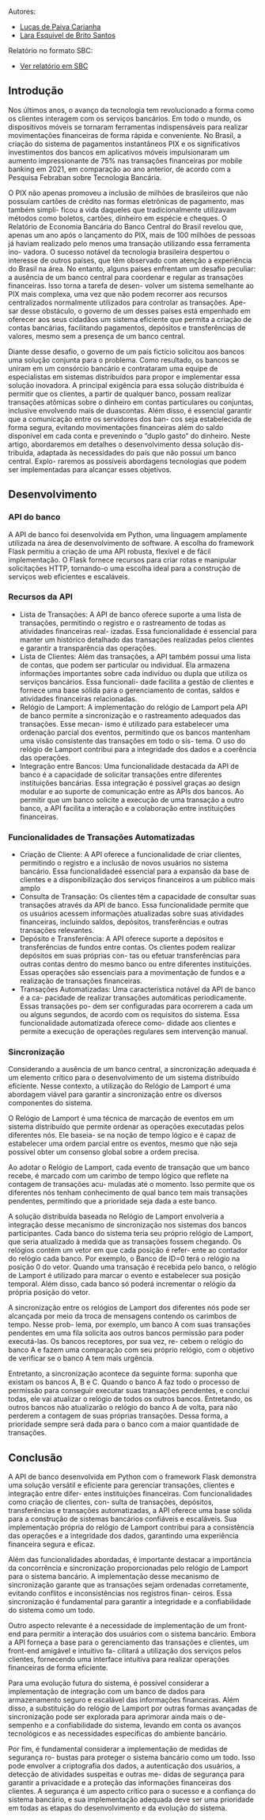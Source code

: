 Autores:
- [Lucas de Paiva Carianha](https://github.com/lpaivao)
- [Lara Esquivel de Brito Santos](https://github.com/laraesquivel)

Relatório no formato SBC:
- [Ver relatório em SBC](relatorio_sbc.pdf)

## Introdução
Nos últimos anos, o avanço da tecnologia tem revolucionado a forma como os clientes
interagem com os serviços bancários. Em todo o mundo, os dispositivos móveis se
tornaram ferramentas indispensáveis para realizar movimentações financeiras de forma
rápida e conveniente. No Brasil, a criação do sistema de pagamentos instantâneos PIX
e os significativos investimentos dos bancos em aplicativos móveis impulsionaram um
aumento impressionante de 75% nas transações financeiras por mobile banking em 2021,
em comparação ao ano anterior, de acordo com a Pesquisa Febraban sobre Tecnologia
Bancária.

O PIX não apenas promoveu a inclusão de milhões de brasileiros que não
possuı́am cartões de crédito nas formas eletrônicas de pagamento, mas também simpli-
ficou a vida daqueles que tradicionalmente utilizavam métodos como boletos, cartões,
dinheiro em espécie e cheques. O Relatório de Economia Bancária do Banco Central do
Brasil revelou que, apenas um ano após o lançamento do PIX, mais de 100 milhões de
pessoas já haviam realizado pelo menos uma transação utilizando essa ferramenta ino-
vadora. O sucesso notável da tecnologia brasileira despertou o interesse de outros paı́ses,
que têm observado com atenção a experiência do Brasil na área.
No entanto, alguns paı́ses enfrentam um desafio peculiar: a ausência de um banco
central para coordenar e regular as transações financeiras. Isso torna a tarefa de desen-
volver um sistema semelhante ao PIX mais complexa, uma vez que não podem recorrer
aos recursos centralizados normalmente utilizados para controlar as transações. Ape-
sar desse obstáculo, o governo de um desses paı́ses está empenhado em oferecer aos
seus cidadãos um sistema eficiente que permita a criação de contas bancárias, facilitando
pagamentos, depósitos e transferências de valores, mesmo sem a presença de um banco
central.

Diante desse desafio, o governo de um paı́s fictı́cio solicitou aos bancos uma
solução conjunta para o problema. Como resultado, os bancos se uniram em um consórcio
bancário e contrataram uma equipe de especialistas em sistemas distribuı́dos para propor
e implementar essa solução inovadora. A principal exigência para essa solução distribuı́da
é permitir que os clientes, a partir de qualquer banco, possam realizar transações atômicas
sobre o dinheiro em contas particulares ou conjuntas, inclusive envolvendo mais de duascontas. Além disso, é essencial garantir que a comunicação entre os servidores dos ban-
cos seja estabelecida de forma segura, evitando movimentações financeiras além do saldo
disponı́vel em cada conta e prevenindo o ”duplo gasto” do dinheiro.
Neste artigo, abordaremos em detalhes o desenvolvimento dessa solução dis-
tribuı́da, adaptada às necessidades do paı́s que não possui um banco central. Explo-
raremos as possı́veis abordagens tecnologias que podem ser implementadas para alcançar
esses objetivos.

## Desenvolvimento

### API do banco
A API de banco foi desenvolvida em Python, uma linguagem amplamente utilizada na
área de desenvolvimento de software. A escolha do framework Flask permitiu a criação
de uma API robusta, flexı́vel e de fácil implementação. O Flask fornece recursos para criar
rotas e manipular solicitações HTTP, tornando-o uma escolha ideal para a construção de
serviços web eficientes e escaláveis.
### Recursos da API
- Lista de Transações: A API de banco oferece suporte a uma lista de transações,
permitindo o registro e o rastreamento de todas as atividades financeiras real-
izadas. Essa funcionalidade é essencial para manter um histórico detalhado das
transações realizadas pelos clientes e garantir a transparência das operações.
- Lista de Clientes: Além das transações, a API também possui uma lista de contas,
que podem ser particular ou individual. Ela armazena informações importantes
sobre cada indivı́duo ou dupla que utiliza os serviços bancários. Essa funcionali-
dade facilita a gestão de clientes e fornece uma base sólida para o gerenciamento
de contas, saldos e atividades financeiras relacionadas.
- Relógio de Lamport: A implementação do relógio de Lamport pela API de banco
permite a sincronização e o rastreamento adequados das transações. Esse mecan-
ismo é utilizado para estabelecer uma ordenação parcial dos eventos, permitindo
que os bancos mantenham uma visão consistente das transações em todo o sis-
tema. O uso do relógio de Lamport contribui para a integridade dos dados e a
coerência das operações.
- Integração entre Bancos: Uma funcionalidade destacada da API de banco é a
capacidade de solicitar transações entre diferentes instituições bancárias. Essa
integração é possı́vel graças ao design modular e ao suporte de comunicação
entre as APIs dos bancos. Ao permitir que um banco solicite a execução de
uma transação a outro banco, a API facilita a interação e a colaboração entre
instituições financeiras.
### Funcionalidades de Transações Automatizadas
- Criação de Cliente: A API oferece a funcionalidade de criar clientes, permitindo o
registro e a inclusão de novos usuários no sistema bancário. Essa funcionalidadeé essencial para a expansão da base de clientes e a disponibilização dos serviços
financeiros a um público mais amplo
- Consulta de Transação: Os clientes têm a capacidade de consultar suas transações
através da API de banco. Essa funcionalidade permite que os usuários acessem
informações atualizadas sobre suas atividades financeiras, incluindo saldos,
depósitos, transferências e outras transações relevantes.
- Depósito e Transferência: A API oferece suporte a depósitos e transferências de
fundos entre contas. Os clientes podem realizar depósitos em suas próprias con-
tas ou efetuar transferências para outras contas dentro do mesmo banco ou entre
diferentes instituições. Essas operações são essenciais para a movimentação de
fundos e a realização de transações financeiras.
- Transações Automatizadas: Uma caracterı́stica notável da API de banco é a ca-
pacidade de realizar transações automáticas periodicamente. Essas transações po-
dem ser configuradas para ocorrerem a cada um ou alguns segundos, de acordo
com os requisitos do sistema. Essa funcionalidade automatizada oferece como-
didade aos clientes e permite a execução de operações regulares sem intervenção
manual.
### Sincronização
Considerando a ausência de um banco central, a sincronização adequada é um elemento
crı́tico para o desenvolvimento de um sistema distribuı́do eficiente. Nesse contexto, a
utilização do Relógio de Lamport é uma abordagem viável para garantir a sincronização
entre os diversos componentes do sistema.

O Relógio de Lamport é uma técnica de marcação de eventos em um sistema
distribuı́do que permite ordenar as operações executadas pelos diferentes nós. Ele baseia-
se na noção de tempo lógico e é capaz de estabelecer uma ordem parcial entre os eventos,
mesmo que não seja possı́vel obter um consenso global sobre a ordem precisa.

Ao adotar o Relógio de Lamport, cada evento de transação que um banco recebe,
é marcado com um carimbo de tempo lógico que reflete na contagem de transações acu-
muladas até o momento. Isso permite que os diferentes nós tenham conhecimento de qual
banco tem mais transações pendentes, permitindo que a prioridade seja dada a este banco.

A solução distribuı́da baseada no Relógio de Lamport envolveria a integração
desse mecanismo de sincronização nos sistemas dos bancos participantes. Cada banco
do sistema teria seu próprio relógio de Lamport, que seria atualizado à medida que as
transações fossem chegando. Os relógios contém um vetor em que cada posição é refer-
ente ao contador do relógio cada banco. Por exemplo, o Banco de ID=0 terá o relógio na
posição 0 do vetor. Quando uma transação é recebida pelo banco, o relógio de Lamport
é utilizado para marcar o evento e estabelecer sua posição temporal. Além disso, cada
banco só poderá incrementar o relógio da própria posição do vetor.

A sincronização entre os relógios de Lamport dos diferentes nós pode ser
alcançada por meio da troca de mensagens contendo os carimbos de tempo. Nesse prob-
lema, por exemplo, um banco A com suas transações pendentes em uma fila solicita aos
outros bancos permissão para poder executá-las. Os bancos receptores, por sua vez, re-
cebem o relógio do banco A e fazem uma comparação com seu próprio relógio, com o
objetivo de verificar se o banco A tem mais urgência.

Entretanto, a sincronização acontece da seguinte forma: suponha que existam os
bancos A, B e C. Quando o banco A faz todo o processo de permissão para conseguir
executar suas transações pendentes, e conclui todas, ele vai atualizar o relógio de todos
os outros bancos. Entretando, os outros bancos não atualizarão o relógio do banco A
de volta, para não perderem a contagem de suas próprias transações. Dessa forma, a
prioridade sempre será dada para o banco com a maior quantidade de transações.

## Conclusão
A API de banco desenvolvida em Python com o framework Flask demonstra uma
solução versátil e eficiente para gerenciar transações, clientes e integração entre difer-
entes instituições financeiras. Com funcionalidades como criação de clientes, con-
sulta de transações, depósitos, transferências e transações automatizadas, a API oferece
uma base sólida para a construção de sistemas bancários confiáveis e escaláveis. Sua
implementação própria do relógio de Lamport contribui para a consistência das operações
e a integridade dos dados, garantindo uma experiência financeira segura e eficaz.

Além das funcionalidades abordadas, é importante destacar a importância da
concorrência e sincronização proporcionadas pelo relógio de Lamport para o sistema
bancário. A implementação desse mecanismo de sincronização garante que as transações
sejam ordenadas corretamente, evitando conflitos e inconsistências nos registros finan-
ceiros. Essa sincronização é fundamental para garantir a integridade e a confiabilidade do
sistema como um todo.

Outro aspecto relevante é a necessidade de implementação de um front-end para
permitir a interação dos usuários com o sistema bancário. Embora a API forneça a base
para o gerenciamento das transações e clientes, um front-end amigável e intuitivo fa-
cilitará a utilização dos serviços pelos clientes, fornecendo uma interface intuitiva para
realizar operações financeiras de forma eficiente.

Para uma evolução futura do sistema, é possı́vel considerar a implementação
de integração com um banco de dados para armazenamento seguro e escalável das
informações financeiras. Além disso, a substituição do relógio de Lamport por outras
formas avançadas de sincronização pode ser explorada para aprimorar ainda mais o de-
sempenho e a confiabilidade do sistema, levando em conta os avanços tecnológicos e as
necessidades especı́ficas do ambiente bancário.

Por fim, é fundamental considerar a implementação de medidas de segurança ro-
bustas para proteger o sistema bancário como um todo. Isso pode envolver a criptografia
dos dados, a autenticação dos usuários, a detecção de atividades suspeitas e outras me-
didas de segurança para garantir a privacidade e a proteção das informações financeiras
dos clientes. A segurança é um aspecto crı́tico para o sucesso e a confiança do sistema
bancário, e sua implementação adequada deve ser uma prioridade em todas as etapas do
desenvolvimento e da evolução do sistema.
